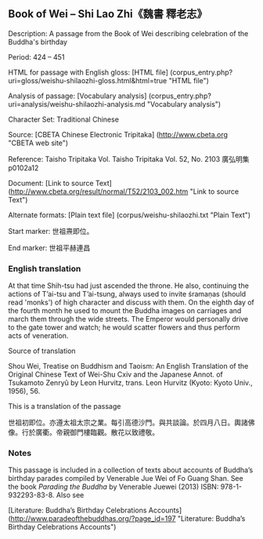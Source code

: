 ##  Book of Wei – Shi Lao Zhi《魏書 釋老志》

Description: A passage from the Book of Wei describing celebration of the Buddha's birthday

Period: 424 – 451

HTML for passage with English gloss: [HTML file] (corpus_entry.php?uri=gloss/weishu-shilaozhi-gloss.html&html=true "HTML file")

Analysis of passage: [Vocabulary analysis] (corpus_entry.php?uri=analysis/weishu-shilaozhi-analysis.md "Vocabulary analysis")

Character Set: Traditional Chinese

Source: [CBETA Chinese Electronic Tripitaka] (http://www.cbeta.org "CBETA web site")

Reference: Taisho Tripitaka Vol. Taisho Tripitaka Vol. 52, No. 2103 廣弘明集 p0102a12

Document: [Link to source Text] (http://www.cbeta.org/result/normal/T52/2103_002.htm "Link to source Text")

Alternate formats: [Plain text file] (corpus/weishu-shilaozhi.txt "Plain Text")

Start marker: 世祖燾即位。

End marker: 世祖平赫連昌

### English translation

At that time Shih-tsu had just ascended the throne. He also, continuing the actions of T’ai-tsu and T’ai-tsung, always used to invite śramaṇas (should read 'monks') of high character and discuss with them. On the eighth day of the fourth month he used to mount the Buddha images on carriages and march them through the wide streets. The Emperor would personally drive to the gate tower and watch; he would scatter flowers and thus perform acts of veneration.

Source of translation

Shou Wei, Treatise on Buddhism and Taoism: An English Translation of the Original Chinese Text of Wei-Shu Cxiv and the Japanese Annot. of Tsukamoto Zenryû by Leon Hurvitz, trans. Leon Hurvitz (Kyoto: Kyoto Univ., 1956), 56.

This is a translation of the passage

世祖初即位。亦遵太祖太宗之業。每引高德沙門。與共談論。於四月八日。輿諸佛像。行於廣衢。帝親御門樓臨觀。散花以致禮敬。

### Notes

This passage is included in a collection of texts about accounts of Buddha’s birthday parades compiled by Venerable Jue Wei of Fo Guang Shan. See the book <em>Parading the Buddha</em> by  Venerable Juewei (2013) ISBN: 978-1-932293-83-8. Also see

[Literature: Buddha’s Birthday Celebrations Accounts] (http://www.paradeofthebuddhas.org/?page_id=197 "Literature: Buddha’s Birthday Celebrations Accounts")

